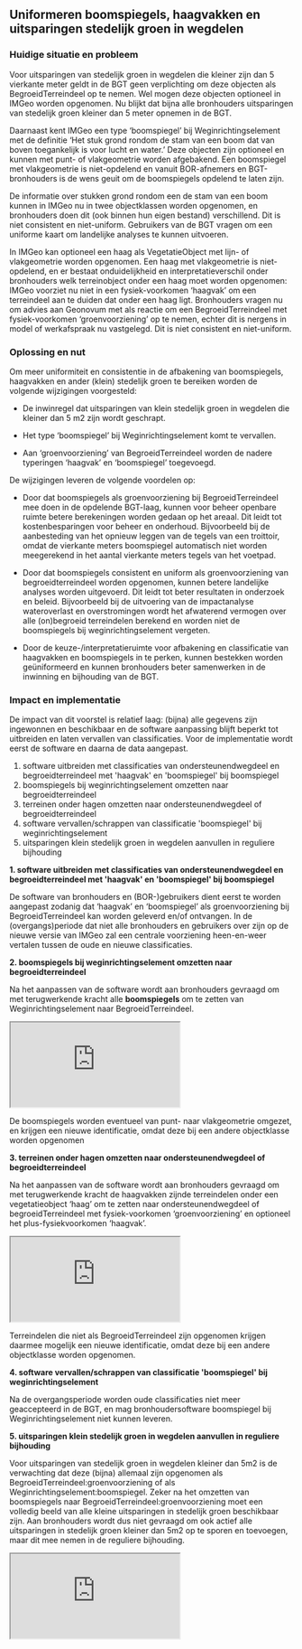 Uniformeren boomspiegels, haagvakken en uitsparingen stedelijk groen in wegdelen
--------------------------------------------------------------------

### Huidige situatie en probleem

Voor uitsparingen van stedelijk groen in wegdelen die kleiner zijn dan 5
vierkante meter geldt in de BGT geen verplichting om deze objecten als
BegroeidTerreindeel op te nemen. Wel mogen deze objecten optioneel in IMGeo
worden opgenomen. Nu blijkt dat bijna alle bronhouders uitsparingen van
stedelijk groen kleiner dan 5 meter opnemen in de BGT.

Daarnaast kent IMGeo een type ‘boomspiegel’ bij Weginrichtingselement met de
definitie ‘Het stuk grond rondom de stam van een boom dat van boven toegankelijk
is voor lucht en water.’ Deze objecten zijn optioneel en kunnen met punt- of
vlakgeometrie worden afgebakend. Een boomspiegel met vlakgeometrie is
niet-opdelend en vanuit BOR-afnemers en BGT-bronhouders is de wens geuit om de
boomspiegels opdelend te laten zijn.

De informatie over stukken grond rondom een de stam van een boom kunnen in IMGeo
nu in twee objectklassen worden opgenomen, en bronhouders doen dit (ook binnen
hun eigen bestand) verschillend. Dit is niet consistent en niet-uniform.
Gebruikers van de BGT vragen om een uniforme kaart om landelijke analyses te
kunnen uitvoeren.

In IMGeo kan optioneel een haag als VegetatieObject met lijn- of vlakgeometrie
worden opgenomen. Een haag met vlakgeometrie is niet-opdelend, en er bestaat
onduidelijkheid en interpretatieverschil onder bronhouders welk terreinobject
onder een haag moet worden opgenomen: IMGeo voorziet nu niet in een
fysiek-voorkomen ‘haagvak’ om een terreindeel aan te duiden dat onder een haag
ligt. Bronhouders vragen nu om advies aan Geonovum met als reactie om een
BegroeidTerreindeel met fysiek-voorkomen ‘groenvoorziening’ op te nemen, echter
dit is nergens in model of werkafspraak nu vastgelegd. Dit is niet consistent en
niet-uniform.

### Oplossing en nut

Om meer uniformiteit en consistentie in de afbakening van boomspiegels,
haagvakken en ander (klein) stedelijk groen te bereiken worden de volgende
wijzigingen voorgesteld:

-   De inwinregel dat uitsparingen van klein stedelijk groen in wegdelen die
    kleiner dan 5 m2 zijn wordt geschrapt.

-   Het type ‘boomspiegel’ bij Weginrichtingselement komt te vervallen.

-   Aan ‘groenvoorziening’ van BegroeidTerreindeel worden de nadere typeringen
    ‘haagvak’ en ‘boomspiegel’ toegevoegd.

De wijzigingen leveren de volgende voordelen op:

-   Door dat boomspiegels als groenvoorziening bij BegroeidTerreindeel mee doen
    in de opdelende BGT-laag, kunnen voor beheer openbare ruimte betere
    berekeningen worden gedaan op het areaal. Dit leidt tot kostenbesparingen
    voor beheer en onderhoud. Bijvoorbeeld bij de aanbesteding van het opnieuw
    leggen van de tegels van een troittoir, omdat de vierkante meters
    boomspiegel automatisch niet worden meegerekend in het aantal vierkante
    meters tegels van het voetpad.

-   Door dat boomspiegels consistent en uniform als groenvoorziening van
    begroeidterreindeel worden opgenomen, kunnen betere landelijke analyses
    worden uitgevoerd. Dit leidt tot beter resultaten in onderzoek en beleid.
    Bijvoorbeeld bij de uitvoering van de impactanalyse wateroverlast en
    overstromingen wordt het afwaterend vermogen over alle (on)begroeid
    terreindelen berekend en worden niet de boomspiegels bij
    weginrichtingselement vergeten.

-   Door de keuze-/interpretatieruimte voor afbakening en classificatie van
    haagvakken en boomspiegels in te perken, kunnen bestekken worden
    geüniformeerd en kunnen bronhouders beter samenwerken in de inwinning en
    bijhouding van de BGT.

### Impact en implementatie

De impact van dit voorstel is relatief laag: (bijna) alle gegevens zijn
ingewonnen en beschikbaar en de software aanpassing blijft beperkt tot
uitbreiden en laten vervallen van classificaties. Voor de implementatie wordt
eerst de software en daarna de data aangepast.

1. software uitbreiden met classificaties van ondersteunendwegdeel en begroeidterreindeel met 'haagvak' en 'boomspiegel' bij boomspiegel
2. boomspiegels bij weginrichtingselement omzetten naar begroeidterreindeel
3. terreinen onder hagen omzetten naar ondersteunendwegdeel of begroeidterreindeel
4. software vervallen/schrappen van classificatie 'boomspiegel' bij weginrichtingselement 
5. uitsparingen klein stedelijk groen in wegdelen aanvullen in reguliere bijhouding

**1. software uitbreiden met classificaties van ondersteunendwegdeel en begroeidterreindeel met 'haagvak' en 'boomspiegel' bij boomspiegel**

De software van bronhouders en (BOR-)gebruikers dient eerst te worden
aangepast zodanig dat ‘haagvak’ en ‘boomspiegel’ als groenvoorziening bij
BegroeidTerreindeel kan worden geleverd en/of ontvangen. In de
(overgangs)periode dat niet alle bronhouders en gebruikers over zijn op de
nieuwe versie van IMGeo zal een centrale voorziening heen-en-weer vertalen
tussen de oude en nieuwe classificaties.
 
**2. boomspiegels bij weginrichtingselement omzetten naar begroeidterreindeel**

Na het aanpassen van de software wordt aan bronhouders gevraagd om met
terugwerkende kracht alle **boomspiegels** om te zetten van
Weginrichtingselement naar BegroeidTerreindeel.

<iframe src="https://imgeo22.gewoongoedegeodata.nl/?view=vervallen-boomspiegel" class="view"></iframe>

De boomspiegels worden eventueel van punt- naar vlakgeometrie omgezet, en
krijgen een nieuwe identificatie, omdat deze bij een andere objectklasse worden
opgenomen

**3. terreinen onder hagen omzetten naar ondersteunendwegdeel of begroeidterreindeel**

Na het aanpassen van de software wordt aan bronhouders gevraagd om met
terugwerkende kracht de haagvakken zijnde terreindelen onder een
vegetatieobject ‘haag’ om te zetten naar ondersteunendwegdeel of begroeidTerreindeel met
fysiek-voorkomen ‘groenvoorziening’ en optioneel het plus-fysiekvoorkomen
‘haagvak’.

<iframe src="https://imgeo22.gewoongoedegeodata.nl/?view=haagvak" class="view"></iframe>

Terreindelen die niet als BegroeidTerreindeel zijn opgenomen krijgen daarmee
mogelijk een nieuwe identificatie, omdat deze bij een andere objectklasse worden
opgenomen.

**4. software vervallen/schrappen van classificatie 'boomspiegel' bij weginrichtingselement**

Na de overgangsperiode worden oude classificaties niet meer geaccepteerd in de BGT, en mag bronhoudersoftware
boomspiegel bij Weginrichtingselement niet kunnen leveren.

**5. uitsparingen klein stedelijk groen in wegdelen aanvullen in reguliere bijhouding**

Voor uitsparingen van stedelijk groen in wegdelen kleiner dan 5m2 is de
verwachting dat deze (bijna) allemaal zijn opgenomen als
BegroeidTerreindeel:groenvoorziening of als Weginrichtingselement:boomspiegel.
Zeker na het omzetten van boomspiegels naar BegroeidTerreindeel:groenvoorziening
moet een volledig beeld van alle kleine uitsparingen in stedelijk groen
beschikbaar zijn. Aan bronhouders wordt dus niet gevraagd om ook actief alle uitsparingen in stedelijk groen kleiner dan 5m2 op te sporen en toevoegen, maar dit mee nemen in de reguliere bijhouding.

<iframe src="https://imgeo22.gewoongoedegeodata.nl/?view=stedelijkgroen" class="view"></iframe>


